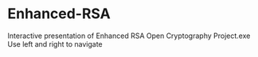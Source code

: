 # Enhanced-RSA
Interactive presentation of Enhanced RSA
Open Cryptography Project.exe
Use left and right to navigate
